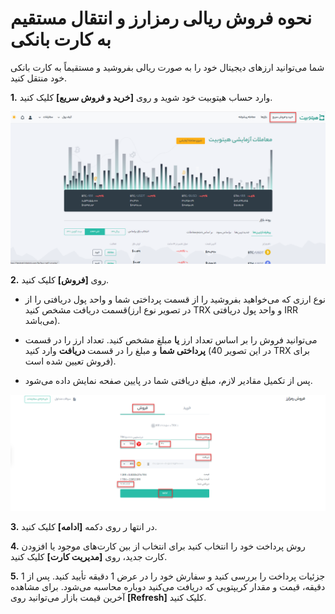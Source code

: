 # نحوه فروش ریالی رمزارز و انتقال مستقیم به کارت بانکی

شما می‌توانید ارزهای دیجیتال خود را به صورت ریالی بفروشید و مستقیماً به کارت بانکی خود منتقل کنید.

**1.**	وارد حساب هیتوبیت خود شوید و روی **[خرید و فروش سریع]** کلیک کنید.

![photo](How-to-Sell-Crypto-to-Fiat-Currency-and-Directly-Transfer-to-Credit-Card1.png)

**2.**	روی **[فروش]** کلیک کنید.

 - نوع ارزی که می‌خواهید بفروشید را از قسمت پرداختی شما و واحد پول دریافتی را از قسمت دریافت مشخص کنید(در تصویر نوع ارز TRX و واحد پول دریافتی IRR می‌باشد).

 - می‌توانید فروش را بر اساس تعداد ارز **یا** مبلغ مشخص کنید. تعداد ارز را در قسمت **پرداختی شما** و مبلغ را در قسمت **دریافت** وارد کنید (در این تصویر 40 TRX برای فروش تعیین شده است). 

- پس از تکمیل مقادیر لازم، مبلغ دریافتی شما در پایین صفحه نمایش داده می‌شود.
  
![photo](How-to-Sell-Crypto-to-Fiat-Currency-and-Directly-Transfer-to-Credit-Card2.png)

**3.**	در انتها ر روی دکمه **[ادامه]** کلیک کنید.

**4.**	روش پرداخت خود را انتخاب کنید برای انتخاب از بین کارت‌های موجود یا افزودن کارت جدید، روی **[مدیریت کارت]** کلیک کنید.

**5.**	جزئیات پرداخت را بررسی کنید و سفارش خود را در عرض 1 دقیقه تأیید کنید. پس از 1 دقیقه، قیمت و مقدار کریپتویی که دریافت می‌کنید دوباره محاسبه می‌شود. برای مشاهده آخرین قیمت بازار می‌توانید روی **[Refresh]** کلیک کنید.
